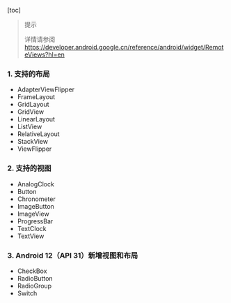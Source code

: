[toc]

> 提示
>
> 详情请参阅 <https://developer.android.google.cn/reference/android/widget/RemoteViews?hl=en>

### 1. 支持的布局

+ AdapterViewFlipper
+ FrameLayout
+ GridLayout
+ GridView
+ LinearLayout
+ ListView
+ RelativeLayout
+ StackView
+ ViewFlipper

### 2. 支持的视图

+ AnalogClock
+ Button
+ Chronometer
+ ImageButton
+ ImageView
+ ProgressBar
+ TextClock
+ TextView

### 3. Android 12（API 31）新增视图和布局

+ CheckBox
+ RadioButton
+ RadioGroup
+ Switch

